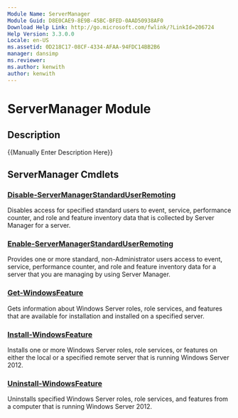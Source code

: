 ```yaml
---
Module Name: ServerManager
Module Guid: D8E0CAE9-8E9B-45BC-BFED-0AAD50938AF0
Download Help Link: http://go.microsoft.com/fwlink/?LinkId=206724
Help Version: 3.3.0.0
Locale: en-US
ms.assetid: 0D218C17-08CF-4334-AFAA-94FDC14BB2B6
manager: dansimp
ms.reviewer:
ms.author: kenwith
author: kenwith
---
```


# ServerManager Module
## Description
{{Manually Enter Description Here}}

## ServerManager Cmdlets
### [Disable-ServerManagerStandardUserRemoting](./Disable-ServerManagerStandardUserRemoting.md)
Disables access for specified standard users to event, service, performance counter, and role and feature inventory data that is collected by Server Manager for a server.

### [Enable-ServerManagerStandardUserRemoting](./Enable-ServerManagerStandardUserRemoting.md)
Provides one or more standard, non-Administrator users access to event, service, performance counter, and role and feature inventory data for a server that you are managing by using Server Manager.

### [Get-WindowsFeature](./Get-WindowsFeature.md)
Gets information about Windows Server roles, role services, and features that are available for installation and installed on a specified server.

### [Install-WindowsFeature](./Install-WindowsFeature.md)
Installs one or more Windows Server roles, role services, or features on either the local or a specified remote server that is running Windows Server 2012.

### [Uninstall-WindowsFeature](./Uninstall-WindowsFeature.md)
Uninstalls specified Windows Server roles, role services, and features from a computer that is running Windows Server 2012.
